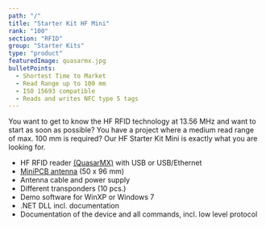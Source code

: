 ```yaml
---
path: "/"
title: "Starter Kit HF Mini"
rank: "100"
section: "RFID"
group: "Starter Kits"
type: "product"
featuredImage: quasarmx.jpg
bulletPoints:
  - Shortest Time to Market 
  - Read Range up to 100 mm
  - ISO 15693 compatible
  - Reads and writes NFC type 5 tags
---
```

You want to get to know the HF RFID technology at 13.56 MHz and want to start as soon as possible? You have a project where a medium read range of max. 100 mm is required? Our HF Starter Kit Mini is exactly what you are looking for.

* HF RFID reader [(QuasarMX)](<https://www.metratec.com/en/products/rfid/rfidreaders/quasarmx/>) with USB or USB/Ethernet
* [MiniPCB antenna](<https://www.metratec.com/en/products/rfid/rfidantennas/minipcb-hf/>) (50 x 96 mm)
* Antenna cable and power supply
* Different transponders (10 pcs.)
* Demo software for WinXP or Windows 7
* .NET DLL incl. documentation
* Documentation of the device and all commands, incl. low level protocol
